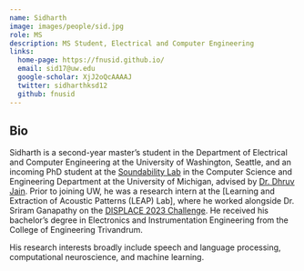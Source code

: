 ```yaml
---
name: Sidharth
image: images/people/sid.jpg
role: MS
description: MS Student, Electrical and Computer Engineering
links:
  home-page: https://fnusid.github.io/
  email: sid17@uw.edu
  google-scholar: XjJ2oQcAAAAJ
  twitter: sidharthksd12
  github: fnusid
---
```


## Bio
Sidharth is a second-year master’s student in the Department of Electrical and Computer Engineering at the University of Washington, Seattle, and an incoming PhD student at the [Soundability Lab](https://accessibility.eecs.umich.edu/#team) in the Computer Science and Engineering Department at the University of Michigan, advised by [Dr. Dhruv Jain](https://web.eecs.umich.edu/~profdj/). Prior to joining UW, he was a research intern at the [Learning and Extraction of Acoustic Patterns (LEAP) Lab], where he worked alongside Dr. Sriram Ganapathy on the [DISPLACE 2023 Challenge](https://displace2023.github.io). He received his bachelor’s degree in Electronics and Instrumentation Engineering from the College of Engineering Trivandrum.

His research interests broadly include speech and language processing, computational neuroscience, and machine learning.

